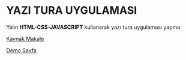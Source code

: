 # YAZI TURA UYGULAMASI

Yalın **HTML-CSS-JAVASCRIPT** kullanarak yazı tura uygulaması yapma

[Kaynak Makale](https://dev.to/shantanu_jana/coin-toss-game-using-javascript-css-1cf0)

[Demo Sayfa](https://enespolat25.github.io/yazi-tura/)
